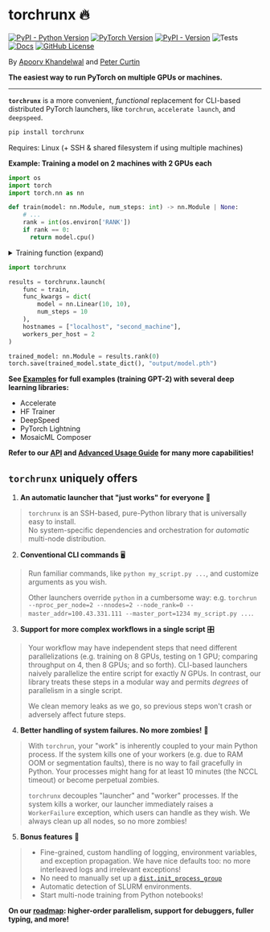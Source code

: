 # torchrunx 🔥

[![PyPI - Python Version](https://img.shields.io/pypi/pyversions/torchrunx)](https://github.com/apoorvkh/torchrunx/blob/main/pyproject.toml)
[![PyTorch Version](https://img.shields.io/badge/torch-%3E%3D2.0-orange)](https://github.com/pytorch/pytorch)
[![PyPI - Version](https://img.shields.io/pypi/v/torchrunx)](https://pypi.org/project/torchrunx/)
![Tests](https://img.shields.io/github/actions/workflow/status/apoorvkh/torchrunx/.github%2Fworkflows%2Fmain.yml)
[![Docs](https://readthedocs.org/projects/torchrunx/badge/?version=stable)](https://torchrunx.readthedocs.io)
[![GitHub License](https://img.shields.io/github/license/apoorvkh/torchrunx)](https://github.com/apoorvkh/torchrunx/blob/main/LICENSE)

By [Apoorv Khandelwal](http://apoorvkh.com) and [Peter Curtin](https://github.com/pmcurtin)

**The easiest way to run PyTorch on multiple GPUs or machines.**

---

**`torchrunx`** is a more convenient, *functional* replacement for CLI-based distributed PyTorch launchers, like `torchrun`, `accelerate launch`, and `deepspeed`.

```bash
pip install torchrunx
```

Requires: Linux (+ SSH & shared filesystem if using multiple machines)

**Example: Training a model on 2 machines with 2 GPUs each**

```python
import os
import torch
import torch.nn as nn

def train(model: nn.Module, num_steps: int) -> nn.Module | None:
    # ...
    rank = int(os.environ['RANK'])
    if rank == 0:
      return model.cpu()
```

<details>
  <summary>Training function (expand)</summary>

```python
def train(model: nn.Module, num_steps: int = 5) -> nn.Module | None:
    rank = int(os.environ['RANK'])
    local_rank = int(os.environ['LOCAL_RANK'])

    model.to(local_rank)
    ddp_model = nn.parallel.DistributedDataParallel(model, device_ids=[local_rank])
    optimizer = torch.optim.AdamW(ddp_model.parameters())

    for step in range(10):
        optimizer.zero_grad()
        outputs = ddp_model(torch.randn(5, 10))
        labels = torch.randn(5, 10).to(local_rank)
        torch.nn.functional.mse_loss(outputs, labels).backward()
        optimizer.step()

    if rank == 0:
        return model.cpu()
```
</details>

```python
import torchrunx

results = torchrunx.launch(
    func = train,
    func_kwargs = dict(
        model = nn.Linear(10, 10),
        num_steps = 10
    ),
    hostnames = ["localhost", "second_machine"],
    workers_per_host = 2
)

trained_model: nn.Module = results.rank(0)
torch.save(trained_model.state_dict(), "output/model.pth")
```

**See [Examples](https://torchrunx.readthedocs.io/stable/examples.html) for full examples (training GPT-2) with several deep learning libraries:**
  - Accelerate
  - HF Trainer
  - DeepSpeed
  - PyTorch Lightning
  - MosaicML Composer

**Refer to our [API](https://torchrunx.readthedocs.io/stable/api.html) and [Advanced Usage Guide](https://torchrunx.readthedocs.io/stable/advanced.html) for many more capabilities!**

## `torchrunx` uniquely offers

1. **An automatic launcher that "just works" for everyone** 🚀

> `torchrunx` is an SSH-based, pure-Python library that is universally easy to install.<br>
> No system-specific dependencies and orchestration for *automatic* multi-node distribution.

2. **Conventional CLI commands** 🖥️

> Run familiar commands, like `python my_script.py ...`, and customize arguments as you wish.
> 
> Other launchers override `python` in a cumbersome way: e.g. `torchrun --nproc_per_node=2 --nnodes=2 --node_rank=0 --master_addr=100.43.331.111 --master_port=1234 my_script.py ...`.

3. **Support for more complex workflows in a single script** 🎛️

> Your workflow may have independent steps that need different parallelizations (e.g. training on 8 GPUs, testing on 1 GPU; comparing throughput on 4, then 8 GPUs; and so forth). CLI-based launchers naively parallelize the entire script for exactly *N* GPUs. In contrast, our library treats these steps in a modular way and permits *degrees* of parallelism in a single script.
>
> 
> We clean memory leaks as we go, so previous steps won't crash or adversely affect future steps.

4. **Better handling of system failures. No more zombies!** 🧟

> With `torchrun`, your "work" is inherently coupled to your main Python process. If the system kills one of your workers (e.g. due to RAM OOM or segmentation faults), there is no way to fail gracefully in Python. Your processes might hang for at least 10 minutes (the NCCL timeout) or become perpetual zombies.
>
> 
> `torchrunx` decouples "launcher" and "worker" processes. If the system kills a worker, our launcher immediately raises a `WorkerFailure` exception, which users can handle as they wish. We always clean up all nodes, so no more zombies!

5. **Bonus features** 🎁

> - Fine-grained, custom handling of logging, environment variables, and exception propagation. We have nice defaults too: no more interleaved logs and irrelevant exceptions!
> - No need to manually set up a [`dist.init_process_group`](https://pytorch.org/docs/stable/distributed.html#torch.distributed.init_process_group)
> - Automatic detection of SLURM environments.
> - Start multi-node training from Python notebooks!

**On our [roadmap](https://github.com/apoorvkh/torchrunx/issues?q=is%3Aopen+is%3Aissue+label%3Aenhancement): higher-order parallelism, support for debuggers, fuller typing, and more!**
